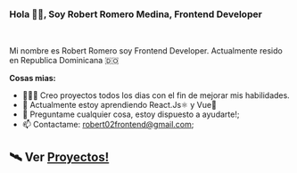 ### Hola 👋🏽, Soy Robert Romero Medina, Frontend Developer

<br/>

Mi nombre es Robert Romero soy Frontend Developer. Actualmente resido en Republica Dominicana 🇩🇴



**Cosas mias:**

- 👨🏽‍💻 Creo proyectos todos los dias con el fin de mejorar mis habilidades.
- 🌱 Actualmente estoy aprendiendo React.Js⚛ y Vue💚
- 💬 Preguntame cualquier cosa, estoy dispuesto a ayudarte!;
- 📫 Contactame: robert02frontend@gmail.com;

## 🛰 Ver [Proyectos!](https://robertrm0.github.io/) 
